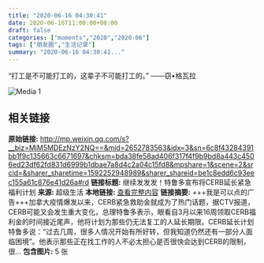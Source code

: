 ```yaml
---
title: "2020-06-16 04:30:41"
date: 2020-06-16T11:00:00+08:00
draft: false
categories: ["moments","2020","2020-06"]
tags: ["朋友圈","生活记录"]
summary: "2020-06-16 04:30:41..."
---
```


“打工是不可能打工的，这辈子不可能打工的。” ——窃•格瓦拉

![Media 1](/Moments/photos/2020-06-16/202006160430410.jpg)

## 相关链接

**原始链接:** http://mp.weixin.qq.com/s?__biz=MjM5MDEzNzY2NQ==&mid=2652783563&idx=3&sn=6c8f43284391bb1f9c135663c6671697&chksm=bda38fe58ad406f317f4f9b9bd8a443c4506ed23df62fd831d6999b1dbae7a8d4c2a04c15fd8&mpshare=1&scene=2&srcid=&sharer_sharetime=1592252948989&sharer_shareid=be1c8edd6c93eec155a61c876e41d26a#rd
**链接标题:** 继续发发发！特鲁多宣布将CERB延长紧急福利计划
**来源:** 超级生活
**本地链接:** [查看完整内容](/link_content/2020/06/2020-06-16-1/link_content/)
**链接摘要:** +++我是可以点的广告+++加拿大疫情爆发以来，CERB紧急救助金就成为了热门话题，据CTV报道，CERB可能又会发生重大变化，总理特鲁多表示，眼看自3月以来16周领取CERB福利金的时间接近尾声，他将计划为那些仍无法复工的人延长期限。CERB延长计划特鲁多说：“过去几周，很多人情况开始有所好转，但我知道仍然还有一部分人面临困境”。他表示那些正在找工作的人不必太担心是否很快会达到CERB的限制，很...
**包含图片:** 5 张

